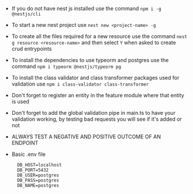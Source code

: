 - If you do not have nest js installed use the command `npm i -g @nestjs/cli`
- To start a new nest project use `nest new <project-name> -g`
- To create all the files required for a new resource use the command `nest g resource <resource-name>` and then select `Y` when asked to create crud entrypoints
- To install the dependencies to use typeorm and postgres use the command `npm i typeorm @nestjs/typeorm pg`
- To install the class validator and class transformer packages used for validation use `npm i class-validator class-transformer`
- Don't forget to register an entity in the feature module where that entity is used
- Don't forget to add the global validation pipe in main.ts to have your validation working, by testing bad requests you will see if it's added or not
- ALWAYS TEST A NEGATIVE AND POSITIVE OUTCOME OF AN ENDPOINT

- Basic .env file

  ```
    DB_HOST=localhost
    DB_PORT=5432
    DB_USER=postgres
    DB_PASS=postgres
    DB_NAME=postgres

  ```
